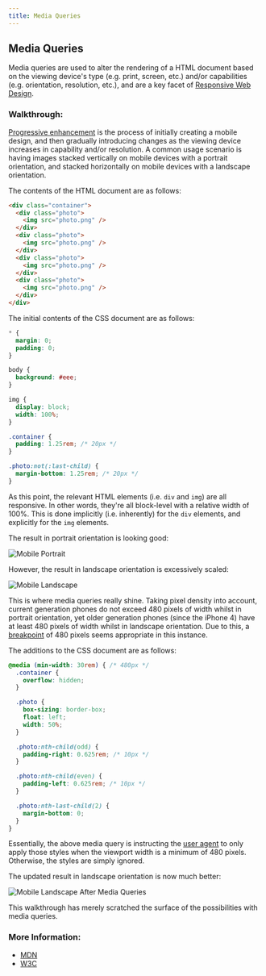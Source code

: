 ```yaml
---
title: Media Queries
---
```


## Media Queries

Media queries are used to alter the rendering of a HTML document based on the viewing device's type (e.g. print, screen, etc.) and/or capabilities (e.g. orientation, resolution, etc.), and are a key facet of [Responsive Web Design](https://guide.freecodecamp.org/html/responsive-web-design/).

### Walkthrough:

[Progressive enhancement](https://guide.freecodecamp.org/css/progressive-enhancement/) is the process of initially creating a mobile design, and then gradually introducing changes as the viewing device increases in capability and/or resolution. A common usage scenario is having images stacked vertically on mobile devices with a portrait orientation, and stacked horizontally on mobile devices with a landscape orientation.

The contents of the HTML document are as follows:
```html
<div class="container">
  <div class="photo">
    <img src="photo.png" />
  </div>
  <div class="photo">
    <img src="photo.png" />
  </div>
  <div class="photo">
    <img src="photo.png" />
  </div>
  <div class="photo">
    <img src="photo.png" />
  </div>
</div>
```

The initial contents of the CSS document are as follows:
```css
* {
  margin: 0;
  padding: 0;
}

body {
  background: #eee;
}

img {
  display: block;
  width: 100%;
}

.container {
  padding: 1.25rem; /* 20px */
}

.photo:not(:last-child) {
  margin-bottom: 1.25rem; /* 20px */
}
```

As this point, the relevant HTML elements (i.e. `div` and `img`) are all responsive. In other words, they're all block-level with a relative width of 100%. This is done implicitly (i.e. inherently) for the `div` elements, and explicitly for the `img` elements.

The result in portrait orientation is looking good:

![Mobile Portrait](https://i.imgur.com/xRhsHSx.png)

However, the result in landscape orientation is excessively scaled:

![Mobile Landscape](https://i.imgur.com/wlmg6pi.png)

This is where media queries really shine. Taking pixel density into account, current generation phones do not exceed 480 pixels of width whilst in portrait orientation, yet older generation phones (since the iPhone 4) have at least 480 pixels of width whilst in landscape orientation. Due to this, a [breakpoint](https://guide.freecodecamp.org/css/breakpoints/) of 480 pixels seems appropriate in this instance.

The additions to the CSS document are as follows:
```css
@media (min-width: 30rem) { /* 480px */
  .container {
    overflow: hidden;
  }

  .photo {
    box-sizing: border-box;
    float: left;
    width: 50%;
  }

  .photo:nth-child(odd) {
    padding-right: 0.625rem; /* 10px */
  }

  .photo:nth-child(even) {
    padding-left: 0.625rem; /* 10px */
  }

  .photo:nth-last-child(2) {
    margin-bottom: 0;
  }
}
```

Essentially, the above media query is instructing the [user agent](https://guide.freecodecamp.org/user-agent/) to only apply those styles when the viewport width is a minimum of 480 pixels. Otherwise, the styles are simply ignored.

The updated result in landscape orientation is now much better:

![Mobile Landscape After Media Queries](https://i.imgur.com/8A0IUZQ.png)

This walkthrough has merely scratched the surface of the possibilities with media queries.

### More Information:
- [MDN](https://developer.mozilla.org/en-US/docs/Web/CSS/Media_Queries/Using_media_queries)
- [W3C](https://www.w3.org/TR/css3-mediaqueries/)

